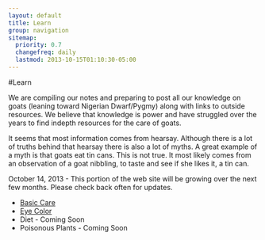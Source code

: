 ```yaml
---
layout: default
title: Learn
group: navigation
sitemap:
  priority: 0.7
  changefreq: daily
  lastmod: 2013-10-15T01:10:30-05:00
---
```


#Learn

We are compiling our notes and preparing to post all our knowledge on
goats (leaning toward Nigerian Dwarf/Pygmy) along with links to outside
resources. We believe that knowledge is power and have struggled over
the years to find indepth resources for the care of goats. 

It seems that most information comes from hearsay. Although there is a
lot of truths behind that hearsay there is also a lot of myths. A great
example of a myth is that goats eat tin cans. This is not true. It most
likely comes from an observation of a goat nibbling, to taste and see if
she likes it, a tin can. 

October 14, 2013 - This portion of the web site will be growing over the next few months.
Please check back often for updates. 

 * [Basic Care](/learn/basic-care)
 * [Eye Color](/learn/eye-color)
 * Diet - Coming Soon
 * Poisonous Plants - Coming Soon


